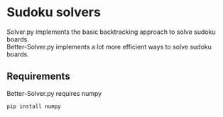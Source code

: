 # Sudoku solvers
Solver.py implements the basic backtracking approach to solve sudoku boards.\
Better-Solver.py implements a lot more efficient ways to solve sudoku boards.

## Requirements
Better-Solver.py requires numpy
```
pip install numpy
```
